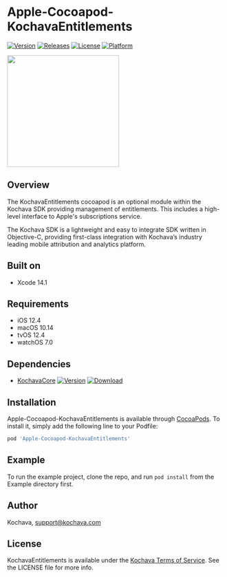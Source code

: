 # Apple-Cocoapod-KochavaEntitlements

[![Version](https://img.shields.io/cocoapods/v/Apple-Cocoapod-KochavaEntitlements.svg?style=flat)](https://cocoapods.org/pods/Apple-Cocoapod-KochavaEntitlements)
[![Releases](https://img.shields.io/github/v/release/kochava/Apple-SwiftPackage-KochavaEntitlements?include_prereleases&sort=semver)](https://github.com/Kochava/Apple-SwiftPackage-KochavaEntitlements/releases)
[![License](https://img.shields.io/cocoapods/l/Apple-Cocoapod-KochavaEntitlements.svg?style=flat)](https://cocoapods.org/pods/Apple-Cocoapod-KochavaEntitlements)
[![Platform](https://img.shields.io/cocoapods/p/Apple-Cocoapod-KochavaEntitlements.svg?style=flat)](https://cocoapods.org/pods/Apple-Cocoapod-KochavaEntitlements)

<img src="https://storage.googleapis.com/kochava-web/2016/07/Kochava-horizontal-black-800x154.png" width="260" />

## Overview

The KochavaEntitlements cocoapod is an optional module within the Kochava SDK providing management of entitlements.  This includes a high-level interface to Apple's subscriptions service.

The Kochava SDK is a lightweight and easy to integrate SDK written in Objective-C, providing first-class integration with Kochava’s industry leading mobile attribution and analytics platform.

## Built on

* Xcode 14.1

## Requirements

* iOS 12.4
* macOS 10.14
* tvOS 12.4
* watchOS 7.0

## Dependencies

* [KochavaCore](https://cocoapods.org/pods/Apple-Cocoapod-KochavaCore)
[![Version](https://img.shields.io/cocoapods/v/Apple-Cocoapod-KochavaCore.svg?style=flat)](https://cocoapods.org/pods/Apple-Cocoapod-KochavaCore) [![Download](https://img.shields.io/github/v/release/kochava/Apple-SwiftPackage-KochavaCore?include_prereleases&sort=semver)](https://github.com/Kochava/Apple-SwiftPackage-KochavaCore/releases)

## Installation

Apple-Cocoapod-KochavaEntitlements is available through [CocoaPods](https://cocoapods.org).
To install it, simply add the following line to your Podfile:

```ruby
pod 'Apple-Cocoapod-KochavaEntitlements'
```

## Example

To run the example project, clone the repo, and run `pod install` from the Example directory first.

## Author

Kochava, support@kochava.com

## License

KochavaEntitlements is available under the [Kochava Terms of Service](https://www.kochava.com/terms-of-service/). See the LICENSE file for more info.
